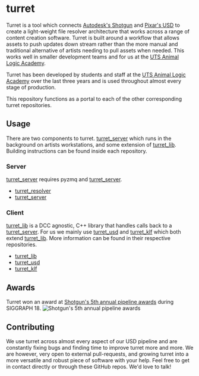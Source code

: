 # turret

Turret is a tool which connects [Autodesk's Shotgun](https://www.shotgunsoftware.com/) and [Pixar's USD](https://graphics.pixar.com/usd/docs/index.html) to create a light-weight file resolver architecture that works across a range of content creation software. Turret is built around a workflow that allows assets to push updates down stream rather than the more manual and traditional alternative of artists needing to pull assets when needed. This works well in smaller development teams and for us at the [UTS Animal Logic Academy](https://animallogicacademy.uts.edu.au/). 

Turret has been developed by students and staff at the [UTS Animal Logic Academy](https://animallogicacademy.uts.edu.au/) over the last three years and is used throughout almost every stage of production.

This repository functions as a portal to each of the other corresponding turret repositories.

## Usage

There are two components to turret. [turret_server](https://github.com/UTS-AnimalLogicAcademy/turret_server) which runs in the background on artists workstations, and some extension of [turret_lib](https://github.com/UTS-AnimalLogicAcademy/turret_lib). Building instructions can be found inside each repository.

### Server

[turret_server](https://github.com/UTS-AnimalLogicAcademy/turret_server) requires pyzmq and [turret_server](https://github.com/UTS-AnimalLogicAcademy/turret_resolver).

 * [turret_resolver](https://github.com/UTS-AnimalLogicAcademy/turret_resolver)
 * [turret_server](https://github.com/UTS-AnimalLogicAcademy/turret_server)

### Client

[turret_lib](https://github.com/UTS-AnimalLogicAcademy/turret_server) is a DCC agnostic, C++ library that handles calls back to a [turret_server](https://github.com/UTS-AnimalLogicAcademy/turret_server). For us we mainly use [turret_usd](https://github.com/UTS-AnimalLogicAcademy/turret_usd) and [turret_klf](https://github.com/UTS-AnimalLogicAcademy/turret_klf) which both extend [turret_lib](https://github.com/UTS-AnimalLogicAcademy/turret_lib). More information can be found in their respective repositories.

 * [turret_lib](https://github.com/UTS-AnimalLogicAcademy/turret_lib)
 * [turret_usd](https://github.com/UTS-AnimalLogicAcademy/turret_usd)
 * [turret_klf](https://github.com/UTS-AnimalLogicAcademy/turret_klf)

## Awards

Turret won an award at [Shotgun's 5th annual pipeline awards](https://www.shotgunsoftware.com/blog/congrats-to-shotguns-4-new-pipeline-award-winners/) during SIGGRAPH 18. 
![Shotgun's 5th annual pipeline awards](https://www.shotgunsoftware.com/dynamic_resources/sg_blog_post_content/302/html_content/11539122970.png)

## Contributing
We use turret across almost every aspect of our USD pipeline and are constantly fixing bugs and finding time to improve turret more and more. We are however, very open to external pull-requests, and growing turret into a more versatile and robust piece of software with your help. Feel free to get in contact directly or through these GitHub repos. We'd love to talk! 
